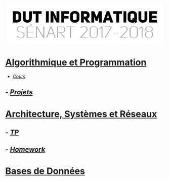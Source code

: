 <p align="center"> 
<img src="files/readme.png">
</p>

# [Algorithmique et Programmation](APL/)
- [*Cours*](APL/)
## - [*Projets*](APL/projets/)
# [Architecture, Systèmes et Réseaux](ASR/)
## - [*TP*](ASR/)
## - [*Homework*](ASR/HOMEWORK/)
# [Bases de Données](DB/)
